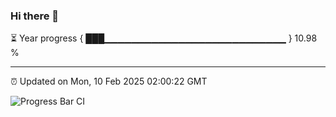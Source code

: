 ### Hi there 👋

⏳ Year progress { ███▁▁▁▁▁▁▁▁▁▁▁▁▁▁▁▁▁▁▁▁▁▁▁▁▁▁▁ } 10.98 %

---

⏰ Updated on Mon, 10 Feb 2025 02:00:22 GMT

![Progress Bar CI](https://github.com/IshwaranRudhara/GIT-ACTION/workflows/Progress%20Bar%20CI/badge.svg)
